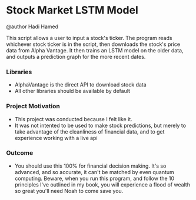 # Stock Market LSTM Model

@author Hadi Hamed

This script allows a user to input a stock's ticker. The program reads whichever stock ticker is in the script, then downloads the stock's price data from Alpha Vantage. It then trains an LSTM model on the older data, and outputs a prediction graph for the more recent dates.

### Libraries
- AlphaVantage is the direct API to download stock data
- All other libraries should be available by default

### Project Motivation
- This project was conducted because I felt like it.
- It was not intented to be used to make stock predictions, but merely to take advantage of the cleanliness of financial data, and to get experience working with a live api

### Outcome
- You should use this 100% for financial decision making. It's so advanced, and so accurate, it can't be matched by even quantum computing. Beware, when you run this program, and follow the 10 principles I've outlined in my book, you will experience a flood of wealth so great you'll need Noah to come save you.

